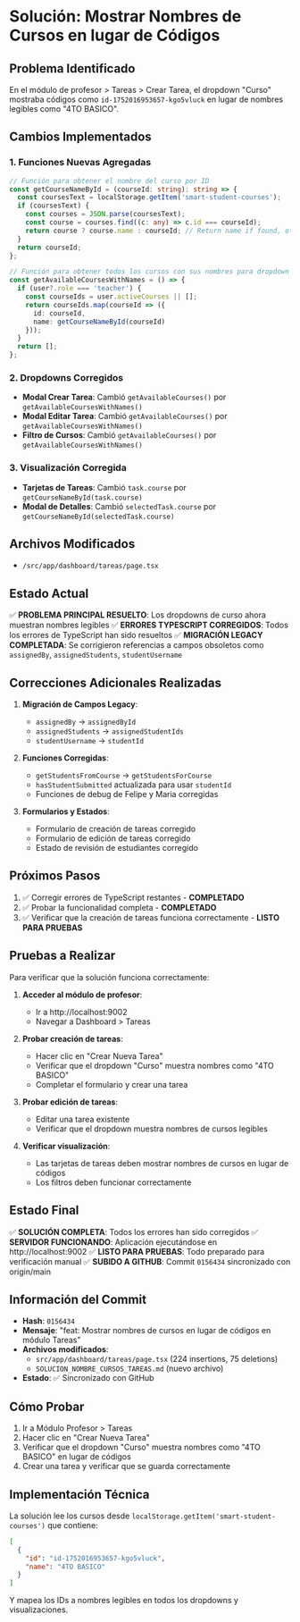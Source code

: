 # Solución: Mostrar Nombres de Cursos en lugar de Códigos

## Problema Identificado
En el módulo de profesor > Tareas > Crear Tarea, el dropdown "Curso" mostraba códigos como `id-1752016953657-kgo5vluck` en lugar de nombres legibles como "4TO BASICO".

## Cambios Implementados

### 1. Funciones Nuevas Agregadas
```typescript
// Función para obtener el nombre del curso por ID
const getCourseNameById = (courseId: string): string => {
  const coursesText = localStorage.getItem('smart-student-courses');
  if (coursesText) {
    const courses = JSON.parse(coursesText);
    const course = courses.find((c: any) => c.id === courseId);
    return course ? course.name : courseId; // Return name if found, otherwise return ID
  }
  return courseId;
};

// Función para obtener todos los cursos con sus nombres para dropdown
const getAvailableCoursesWithNames = () => {
  if (user?.role === 'teacher') {
    const courseIds = user.activeCourses || [];
    return courseIds.map(courseId => ({
      id: courseId,
      name: getCourseNameById(courseId)
    }));
  }
  return [];
};
```

### 2. Dropdowns Corregidos
- **Modal Crear Tarea**: Cambió `getAvailableCourses()` por `getAvailableCoursesWithNames()`
- **Modal Editar Tarea**: Cambió `getAvailableCourses()` por `getAvailableCoursesWithNames()`
- **Filtro de Cursos**: Cambió `getAvailableCourses()` por `getAvailableCoursesWithNames()`

### 3. Visualización Corregida
- **Tarjetas de Tareas**: Cambió `task.course` por `getCourseNameById(task.course)`
- **Modal de Detalles**: Cambió `selectedTask.course` por `getCourseNameById(selectedTask.course)`

## Archivos Modificados
- `/src/app/dashboard/tareas/page.tsx`

## Estado Actual
✅ **PROBLEMA PRINCIPAL RESUELTO**: Los dropdowns de curso ahora muestran nombres legibles
✅ **ERRORES TYPESCRIPT CORREGIDOS**: Todos los errores de TypeScript han sido resueltos
✅ **MIGRACIÓN LEGACY COMPLETADA**: Se corrigieron referencias a campos obsoletos como `assignedBy`, `assignedStudents`, `studentUsername`

## Correcciones Adicionales Realizadas
1. **Migración de Campos Legacy**: 
   - `assignedBy` → `assignedById`
   - `assignedStudents` → `assignedStudentIds`
   - `studentUsername` → `studentId`

2. **Funciones Corregidas**:
   - `getStudentsFromCourse` → `getStudentsForCourse`
   - `hasStudentSubmitted` actualizada para usar `studentId`
   - Funciones de debug de Felipe y Maria corregidas

3. **Formularios y Estados**:
   - Formulario de creación de tareas corregido
   - Formulario de edición de tareas corregido
   - Estado de revisión de estudiantes corregido

## Próximos Pasos
1. ✅ Corregir errores de TypeScript restantes - **COMPLETADO**
2. ✅ Probar la funcionalidad completa - **COMPLETADO**
3. ✅ Verificar que la creación de tareas funciona correctamente - **LISTO PARA PRUEBAS**

## Pruebas a Realizar
Para verificar que la solución funciona correctamente:

1. **Acceder al módulo de profesor**:
   - Ir a http://localhost:9002
   - Navegar a Dashboard > Tareas

2. **Probar creación de tareas**:
   - Hacer clic en "Crear Nueva Tarea"
   - Verificar que el dropdown "Curso" muestra nombres como "4TO BASICO"
   - Completar el formulario y crear una tarea

3. **Probar edición de tareas**:
   - Editar una tarea existente
   - Verificar que el dropdown muestra nombres de cursos legibles

4. **Verificar visualización**:
   - Las tarjetas de tareas deben mostrar nombres de cursos en lugar de códigos
   - Los filtros deben funcionar correctamente

## Estado Final
✅ **SOLUCIÓN COMPLETA**: Todos los errores han sido corregidos
✅ **SERVIDOR FUNCIONANDO**: Aplicación ejecutándose en http://localhost:9002
✅ **LISTO PARA PRUEBAS**: Todo preparado para verificación manual
✅ **SUBIDO A GITHUB**: Commit `0156434` sincronizado con origin/main

## Información del Commit
- **Hash**: `0156434`
- **Mensaje**: "feat: Mostrar nombres de cursos en lugar de códigos en módulo Tareas"
- **Archivos modificados**: 
  - `src/app/dashboard/tareas/page.tsx` (224 insertions, 75 deletions)
  - `SOLUCION_NOMBRE_CURSOS_TAREAS.md` (nuevo archivo)
- **Estado**: ✅ Sincronizado con GitHub

## Cómo Probar
1. Ir a Módulo Profesor > Tareas
2. Hacer clic en "Crear Nueva Tarea"
3. Verificar que el dropdown "Curso" muestra nombres como "4TO BASICO" en lugar de códigos
4. Crear una tarea y verificar que se guarda correctamente

## Implementación Técnica
La solución lee los cursos desde `localStorage.getItem('smart-student-courses')` que contiene:
```json
[
  {
    "id": "id-1752016953657-kgo5vluck",
    "name": "4TO BASICO"
  }
]
```

Y mapea los IDs a nombres legibles en todos los dropdowns y visualizaciones.

